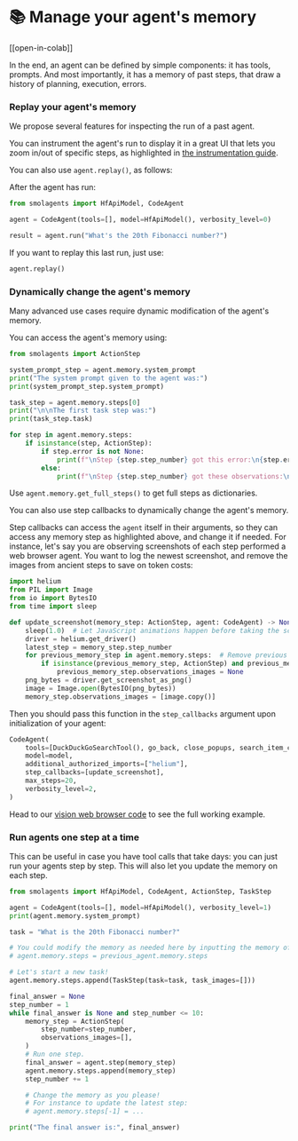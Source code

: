 <!--Copyright 2024 The HuggingFace Team. All rights reserved.

Licensed under the Apache License, Version 2.0 (the "License"); you may not use this file except in compliance with
the License. You may obtain a copy of the License at

http://www.apache.org/licenses/LICENSE-2.0

Unless required by applicable law or agreed to in writing, software distributed under the License is distributed on
an "AS IS" BASIS, WITHOUT WARRANTIES OR CONDITIONS OF ANY KIND, either express or implied. See the License for the
specific language governing permissions and limitations under the License.

⚠️ Note that this file is in Markdown but contain specific syntax for our doc-builder (similar to MDX) that may not be
rendered properly in your Markdown viewer.

-->
# 📚 Manage your agent's memory

[[open-in-colab]]

In the end, an agent can be defined by simple components: it has tools, prompts.
And most importantly, it has a memory of past steps, that draw a history of planning, execution, errors.

### Replay your agent's memory

We propose several features for inspecting the run of a past agent.

You can instrument the agent's run to display it in a great UI that lets you zoom in/out of specific steps, as highlighted in [the instrumentation guide](./inspect_runs).

You can also use `agent.replay()`, as follows:

After the agent has run:
```py
from smolagents import HfApiModel, CodeAgent

agent = CodeAgent(tools=[], model=HfApiModel(), verbosity_level=0)

result = agent.run("What's the 20th Fibonacci number?")
```

If you want to replay this last run, just use:
```py
agent.replay()
```


### Dynamically change the agent's memory

Many advanced use cases require dynamic modification of the agent's memory.

You can access the agent's memory using:

```py
from smolagents import ActionStep

system_prompt_step = agent.memory.system_prompt
print("The system prompt given to the agent was:")
print(system_prompt_step.system_prompt)

task_step = agent.memory.steps[0]
print("\n\nThe first task step was:")
print(task_step.task)

for step in agent.memory.steps:
    if isinstance(step, ActionStep):
        if step.error is not None:
            print(f"\nStep {step.step_number} got this error:\n{step.error}\n")
        else:
            print(f"\nStep {step.step_number} got these observations:\n{step.observations}\n")
```

Use `agent.memory.get_full_steps()` to get full steps as dictionaries.

You can also use step callbacks to dynamically change the agent's memory.

Step callbacks can access the `agent` itself in their arguments, so they can access any memory step as highlighted above, and change it if needed. For instance, let's say you are observing screenshots of each step performed a web browser agent. You want to log the newest screenshot, and remove the images from ancient steps to save on token costs:

```py
import helium
from PIL import Image
from io import BytesIO
from time import sleep

def update_screenshot(memory_step: ActionStep, agent: CodeAgent) -> None:
    sleep(1.0)  # Let JavaScript animations happen before taking the screenshot
    driver = helium.get_driver()
    latest_step = memory_step.step_number
    for previous_memory_step in agent.memory.steps:  # Remove previous screenshots from logs for lean processing
        if isinstance(previous_memory_step, ActionStep) and previous_memory_step.step_number <= latest_step - 2:
            previous_memory_step.observations_images = None
    png_bytes = driver.get_screenshot_as_png()
    image = Image.open(BytesIO(png_bytes))
    memory_step.observations_images = [image.copy()]
```

Then you should pass this function in the `step_callbacks` argument upon initialization of your agent:

```py
CodeAgent(
    tools=[DuckDuckGoSearchTool(), go_back, close_popups, search_item_ctrl_f],
    model=model,
    additional_authorized_imports=["helium"],
    step_callbacks=[update_screenshot],
    max_steps=20,
    verbosity_level=2,
)
```

Head to our [vision web browser code](https://github.com/huggingface/smolagents/blob/main/src/smolagents/vision_web_browser.py) to see the full working example.

### Run agents one step at a time

This can be useful in case you have tool calls that take days: you can just run your agents step by step.
This will also let you update the memory on each step.

```py
from smolagents import HfApiModel, CodeAgent, ActionStep, TaskStep

agent = CodeAgent(tools=[], model=HfApiModel(), verbosity_level=1)
print(agent.memory.system_prompt)

task = "What is the 20th Fibonacci number?"

# You could modify the memory as needed here by inputting the memory of another agent.
# agent.memory.steps = previous_agent.memory.steps

# Let's start a new task!
agent.memory.steps.append(TaskStep(task=task, task_images=[]))

final_answer = None
step_number = 1
while final_answer is None and step_number <= 10:
    memory_step = ActionStep(
        step_number=step_number,
        observations_images=[],
    )
    # Run one step.
    final_answer = agent.step(memory_step)
    agent.memory.steps.append(memory_step)
    step_number += 1

    # Change the memory as you please!
    # For instance to update the latest step:
    # agent.memory.steps[-1] = ...

print("The final answer is:", final_answer)
```